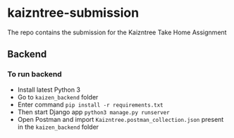 # kaizntree-submission

The repo contains the submission for the Kaizntree Take Home Assignment

## Backend

### To run backend

- Install latest Python 3
- Go to `kaizen_backend` folder
- Enter command `pip install -r requirements.txt`
- Then start Django app `python3 manage.py runserver`
- Open Postman and import `Kaizntree.postman_collection.json` present in the `kaizen_backend` folder
